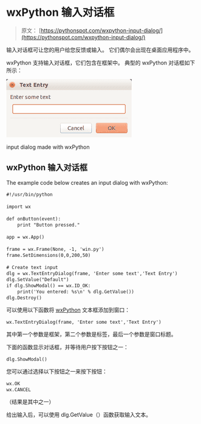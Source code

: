 # wxPython 输入对话框

> 原文： [https://pythonspot.com/wxpython-input-dialog/](https://pythonspot.com/wxpython-input-dialog/)

输入对话框可让您的用户给您反馈或输入。 它们偶尔会出现在桌面应用程序中。

wxPython 支持输入对话框，它们包含在框架中。 典型的 wxPython 对话框如下所示：

![wx input](img/38adcfbb184729e5d1d74b09ba622436.jpg)

input dialog made with wxPython

## wxPython 输入对话框

The example code below creates an input dialog with wxPython:

```
#!/usr/bin/python

import wx

def onButton(event):
    print "Button pressed."

app = wx.App()

frame = wx.Frame(None, -1, 'win.py')
frame.SetDimensions(0,0,200,50)

# Create text input
dlg = wx.TextEntryDialog(frame, 'Enter some text','Text Entry')
dlg.SetValue("Default")
if dlg.ShowModal() == wx.ID_OK:
    print('You entered: %s\n' % dlg.GetValue())
dlg.Destroy()

```

可以使用以下函数将 [wxPython](https://pythonspot.com/wx/) 文本框添加到窗口：

```
wx.TextEntryDialog(frame, 'Enter some text','Text Entry')

```

其中第一个参数是框架，第二个参数是标签，最后一个参数是窗口标题。

下面的函数显示对话框，并等待用户按下按钮之一：

```
dlg.ShowModal()

```

您可以通过选择以下按钮之一来按下按钮：

```
wx.OK
wx.CANCEL

```

（结果是其中之一）

给出输入后，可以使用 dlg.GetValue（）函数获取输入文本。